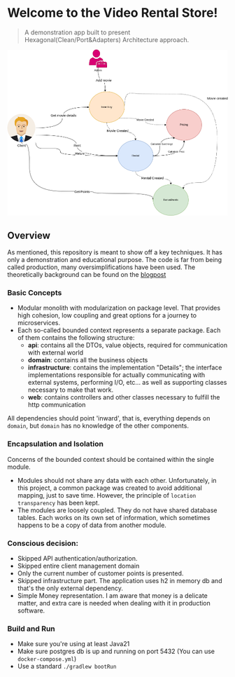 # Welcome to the Video Rental Store!

> A demonstration app built to present Hexagonal(Clean/Port&Adapters) Architecture approach.

![img.png](docs/hexagonal.png)

## Overview

As mentioned, this repository is meant to show off a key techniques. It has only a demonstration and educational
purpose.
The code is far from being called production, many oversimplifications have been used.
The theoretically background can be found on the [blogpost](https://javacaptain.dev/)

### Basic Concepts

* Modular monolith with modularization on package level. That provides high cohesion, low coupling
  and great options for a journey to microservices.
* Each so-called bounded context represents a separate package. Each of them contains the following structure:
    * __api__: contains all the DTOs, value objects, required for communication with external world
    * __domain__: contains all the business objects
    * __infrastructure__: contains the implementation "Details"; the interface implementations responsible for actually
      communicating with external systems, performing I/O, etc... as well as supporting classes necessary to make that
      work.
    * __web__: contains controllers and other classes necessary to fulfill the http communication

All dependencies should point 'inward', that is, everything depends on `domain`, but `domain` has no knowledge of the
other components.

### Encapsulation and Isolation

Concerns of the bounded context should be contained within the single module.

* Modules should not share any data with each other. Unfortunately, in this project, a common package was created to
  avoid additional mapping, just to save time. However, the principle of `location transparency` has been kept.
* The modules are loosely coupled. They do not have shared database tables. Each works on its own set of information,
  which sometimes happens to be a copy of data from another module.

### Conscious decision:

- Skipped API authentication/authorization.
- Skipped entire client management domain
- Only the current number of customer points is presented.
- Skipped infrastructure part. The application uses h2 in memory db and that's the only external dependency.
- Simple Money representation. I am aware that money is a delicate matter, and extra care is needed when dealing with it
  in production software.

### Build and Run
- Make sure you're using at least Java21
- Make sure postgres db is up and running on port 5432 (You can use `docker-compose.yml`)
- Use a standard `./gradlew bootRun`
